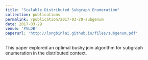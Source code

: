 ```yaml
---
title: "Scalable Distributed Subgraph Enumeration"
collection: publications
permalink: /publication/2017-03-20-subgenum
date: 2017-03-29
venue: 'PVLDB'
paperurl: 'http://longbinlai.github.io/files/subgenum.pdf'
---
```


This paper explored an optimal bushy join algorithm for subgraph enumeration in the distributed context. 
